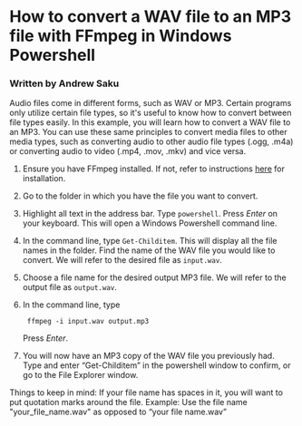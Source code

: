 # How to convert a WAV file to an MP3 file with FFmpeg in Windows Powershell 
### Written by Andrew Saku
Audio files come in different forms, such as WAV or MP3. Certain programs only utilize certain file types, so it's useful to know how to convert between file types easily. In this example, you will learn how to convert a WAV file to an MP3. You can use these same principles to convert media files to other media types, such as converting audio to other audio file types (.ogg, .m4a) or converting audio to video (.mp4, .mov, .mkv) and vice versa. 

1. Ensure you have FFmpeg installed. If not, refer to instructions [here](https://www.wikihow.com/Install-FFmpeg-on-Windows) for installation. 
2. Go to the folder in which you have the file you want to convert.
3. Highlight all text in the address bar. Type `powershell`. Press *Enter* on your keyboard. This will open a Windows Powershell command line. 
4. In the command line, type `Get-Childitem`. This will display all the file names in the folder. Find the name of the WAV file you would like to convert. We will refer to the desired file as `input.wav`.
5. Choose a file name for the desired output MP3 file. We will refer to the output file as `output.wav`. 
6. In the command line, type 

        ffmpeg -i input.wav output.mp3 
    Press *Enter*. 

7. You will now have an MP3 copy of the WAV file you previously had. Type and enter “Get-Childitem” in the powershell window to confirm, or go to the File Explorer window.

Things to keep in mind:
	If your file name has spaces in it, you will want to put quotation marks around the file. 
		Example: Use the file name "your_file_name.wav" as opposed to “your file name.wav”

